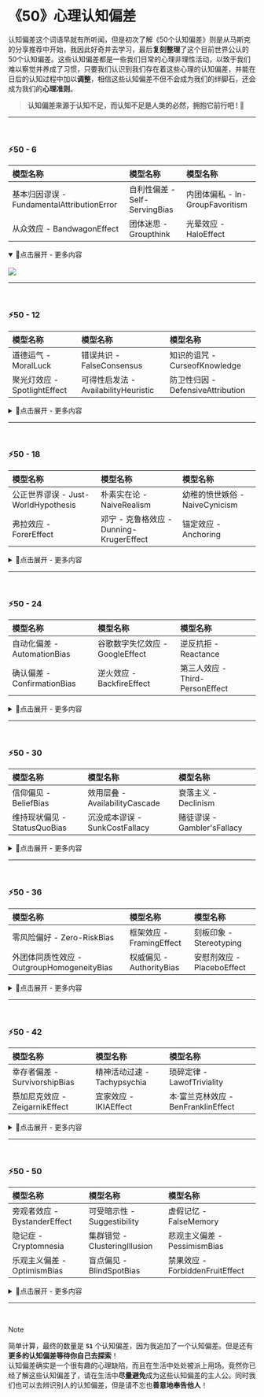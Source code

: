 # 《50》心理认知偏差
认知偏差这个词语早就有所听闻，但是初次了解《50个认知偏差》则是从马斯克的分享推荐中开始，我因此好奇并去学习，最后**复刻整理**了这个目前世界公认的50个认知偏差。这些认知偏差都是一些我们日常的心理非理性活动，以致于我们难以察觉并养成了习惯，只要我们认识到我们存在着这些心理的认知偏差，并能在日后的认知过程中加以**调整**，相信这些认知偏差不但不会成为我们的绊脚石，还会成为我们的**心理准则**。

> **认知偏差来源于认知不足，而认知不足是人类的必然，拥抱它前行吧 ! 💪**

---
<br>

### ⚡50 - 6

| 模型名称 | 模型名称 | 模型名称 |
| :--- | :--- | :--- |
| 基本归因谬误 - FundamentalAttributionError | 自利性偏差 - Self-ServingBias | 内团体偏私 - In-GroupFavoritism |
| 从众效应 - BandwagonEffect | 团体迷思 - Groupthink | 光晕效应 - HaloEffect |

<details open="True">
<summary>🔅点击展开 - 更多内容</summary>
<br>
<img src="https://github.com/PM-Geeker-ORG/Adok/assets/143123392/6c81e235-a2cd-4ea1-82c6-5519c7c66d74"></img>
</details>

---
<br>

### ⚡50 - 12

| 模型名称 | 模型名称 | 模型名称 |
| :--- | :--- | :--- |
| 道德运气 - MoralLuck | 错误共识 - FalseConsensus | 知识的诅咒 - CurseofKnowledge |
| 聚光灯效应 - SpotlightEffect | 可得性启发法 - AvailabilityHeuristic | 防卫性归因 - DefensiveAttribution |
<details>
<summary>🔅点击展开 - 更多内容</summary>
<br>
<img src="https://github.com/PM-Geeker-ORG/Adok/assets/143123392/83a897a2-ee5d-459e-9c92-980d19b115de"></img>
</details>

---
<br>

### ⚡50 - 18

| 模型名称 | 模型名称 | 模型名称 |
| :--- | :--- | :--- |
| 公正世界谬误 - Just-WorldHypothesis | 朴素实在论 - NaiveRealism | 幼稚的愤世嫉俗 - NaiveCynicism |
| 弗拉效应 - ForerEffect | 邓宁 - 克鲁格效应 - Dunning-KrugerEffect | 锚定效应 - Anchoring |

<details>
<summary>🔅点击展开 - 更多内容</summary>
<br>
<img src="https://github.com/PM-Geeker-ORG/Adok/assets/143123392/9aa5db54-9939-434c-8eea-09ac34b0a386"></img>
</details>

---
<br>

### ⚡50 - 24

| 模型名称 | 模型名称 | 模型名称 |
| :--- | :--- | :--- |
| 自动化偏差 - AutomationBias | 谷歌数字失忆效应 - GoogleEffect | 逆反抗拒 - Reactance |
| 确认偏差 - ConfirmationBias | 逆火效应 - BackfireEffect | 第三人效应 - Third-PersonEffect |

<details>
<summary>🔅点击展开 - 更多内容</summary>
<br>
<img src="https://github.com/PM-Geeker-ORG/Adok/assets/143123392/23b2527f-38f1-4b19-b537-fa10ffc4ea5d"></img>
</details>

---
<br>

### ⚡50 - 30

| 模型名称 | 模型名称 | 模型名称 |
| :--- | :--- | :--- |
| 信仰偏见 - BeliefBias | 效用层叠 - AvailabilityCascade | 衰落主义 - Declinism |
| 维持现状偏见 - StatusQuoBias | 沉没成本谬误 - SunkCostFallacy | 赌徒谬误 - Gambler'sFallacy |

<details>
<summary>🔅点击展开 - 更多内容</summary>
<br>
<img src="https://github.com/PM-Geeker-ORG/Adok/assets/143123392/3a2fd10f-e5d9-40b0-bdce-2efd7b1dd932"></img>
</details>

---
<br>

### ⚡50 - 36

| 模型名称 | 模型名称 | 模型名称 |
| :--- | :--- | :--- |
| 零风险偏好 - Zero-RiskBias | 框架效应 - FramingEffect | 刻板印象 - Stereotyping |
| 外团体同质性效应 - OutgroupHomogeneityBias | 权威偏见 - AuthorityBias | 安慰剂效应 - PlaceboEffect |

<details>
<summary>🔅点击展开 - 更多内容</summary>
<br>
<img src="https://github.com/PM-Geeker-ORG/Adok/assets/143123392/45abeed9-27de-4e01-a056-5857cd5716dc"></img>
</details>

---
<br>

### ⚡50 - 42

| 模型名称 | 模型名称 | 模型名称 |
| :--- | :--- | :--- |
| 幸存者偏差 - SurvivorshipBias | 精神活动过速 - Tachypsychia | 琐碎定律 - LawofTriviality |
| 蔡加尼克效应 - ZeigarnikEffect | 宜家效应 - IKIAEffect | 本·富兰克林效应 - BenFranklinEffect |

<details>
<summary>🔅点击展开 - 更多内容</summary>
<br>
<img src="https://github.com/PM-Geeker-ORG/Adok/assets/143123392/35bcc3da-0466-4a75-a4fc-e01665becf81"></img>
</details>

---
<br>

### ⚡50 - 50

| 模型名称 | 模型名称 | 模型名称 |
| :--- | :--- | :--- |
| 旁观者效应 - BystanderEffect | 可受暗示性 - Suggestibility | 虚假记忆 - FalseMemory |
| 隐记症 - Cryptomnesia | 集群错觉 - ClusteringIllusion | 悲观主义偏差 - PessimismBias |
| 乐观主义偏差 - OptimismBias | 盲点偏见 - BlindSpotBias | 禁果效应 - ForbiddenFruitEffect |

<details>
<summary>🔅点击展开 - 更多内容</summary>
<br>
<img src="https://github.com/PM-Geeker-ORG/Adok/assets/143123392/5723627f-8fa7-4131-8a81-fb3f67afe64f"></img>
</details>

---
<br>

> [!NOTE]
> 简单计算，最终的数量是 **```51```** 个认知偏差，因为我追加了一个认知偏差。但是还有**更多的认知偏差等待你自己去探索**！<br>
> 认知偏差确实是一个很有趣的心理缺陷，而且在生活中处处被派上用场。竟然你已经了解这些认知偏差了，请在生活中**尽量避免**成为这些认知偏差的主人公。同时我们也可以去辨识别人的认知偏差，但是请不忘也**善意地奉告他人**！
